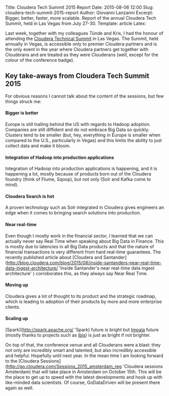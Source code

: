 Title: Cloudera Tech Summit 2015 Report
Date: 2015-08-06 12:00
Slug: cloudera-tech-summit-2015-report
Author: Giovanni Lanzanni
Excerpt: Bigger, better, faster, more scalable. Report of the annual Cloudera Tech Summit, held in Las Vegas from July 27-30. 
Template: article
Latex:

Last week, together with my colleagues Tünde and Kris, I had the honour of attending the [Cloudera Technical Summit](http://www.clouderatechsummit.com 'Cloudera Tech Summit') in Las Vegas. The Summit, held annually in Vegas, is accessible only to premier Cloudera partners and is the only event in the year where Cloudera partners get together with Clouderans and are treated as they were Clouderans (well, except for the colour of the conference badge).

## Key take-aways from Cloudera Tech Summit 2015
For obvious reasons I cannot talk about the content of the sessions, but few things struck me:

#### Bigger is better
Europe is still trailing behind the US with regards to Hadoop adoption. Companies are still diffident and do not embrace Big Data so quickly. Clusters tend to be smaller (but, hey, everything in Europe is smaller when compared to the U.S., particularly in Vegas) and this limits the ability to just collect data and make it bloom.

#### Integration of Hadoop into production applications
Integration of Hadoop into production applications is happening, and it is happening a lot, mostly because of products born out of the Cloudera foundry (think of Flume, Sqoop), but not only (Solr and Kafka come to mind).

#### Cloudera Search is hot
A proven technology such as Solr integrated in Cloudera gives engineers an edge when it comes to bringing search solutions into production.

#### Near real-time 
Even though I mostly work in the financial sector, I learned that we can actually never say Real Time when speaking about Big Data in Finance. This is mostly due to latencies in all Big Data products and that the nature of financial transactions is very different from hard real-time guarantees. The recently published article about [Cloudera and Santander](http://blog.cloudera.com/blog/2015/08/inside-santanders-near-real-time-data-ingest-architecture/ 'Inside Santander's near real-time data ingest architecture' ) corroborates this, as they always say Near Real Time.

#### Moving up
Cloudera gives a lot of thought to its product and the strategic roadmap, which is leading to adoption of their products by more and more enterprise clients.

#### Scaling up
[Spark](http://spark.apache.org/ 'Spark) future is bright but [Impala](http://impala.io/ 'Impala') future (mostly thanks to projects such as [Ibis](http://www.ibis-project.org/ 'Ibis')) is just as bright if not brighter.

On top of that, the conference venue and all Clouderans were a blast: they not only are incredibly smart and talented, but also incredibly accessible and helpful. Hopefully until next year. In the mean time I am looking forward to the [Cloudera Sessions](http://go.cloudera.com/Sessions_2015_amsterdam_reg 'Cloudera sessions Amsterdam) that will take place in Amsterdam on October 15th. This will be the place to get up to speed with the latest developments and hook up with like-minded data scientists. Of course, GoDataDriven will be present there again as well.
